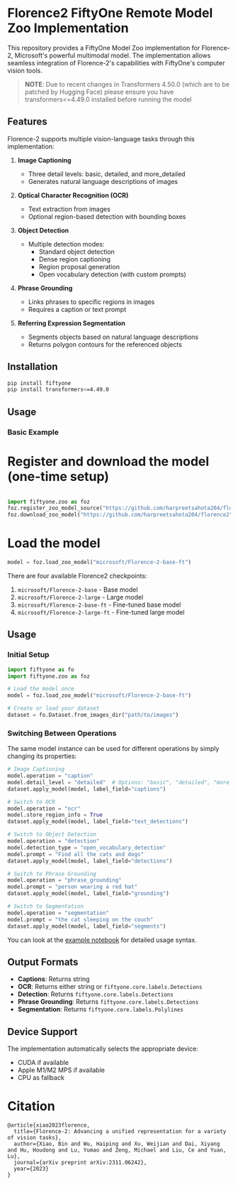 # Florence2 FiftyOne Remote Model Zoo Implementation

This repository provides a FiftyOne Model Zoo implementation for Florence-2, Microsoft's powerful multimodal model. The implementation allows seamless integration of Florence-2's capabilities with FiftyOne's computer vision tools.

> **NOTE**: Due to recent changes in Transformers 4.50.0 (which are to be patched by Hugging Face) please ensure you have transformers<=4.49.0 installed before running the model

## Features

Florence-2 supports multiple vision-language tasks through this implementation:

1. **Image Captioning**
   - Three detail levels: basic, detailed, and more_detailed
   - Generates natural language descriptions of images

2. **Optical Character Recognition (OCR)**
   - Text extraction from images
   - Optional region-based detection with bounding boxes

3. **Object Detection**
   - Multiple detection modes:
     - Standard object detection
     - Dense region captioning
     - Region proposal generation
     - Open vocabulary detection (with custom prompts)

4. **Phrase Grounding**
   - Links phrases to specific regions in images
   - Requires a caption or text prompt

5. **Referring Expression Segmentation**
   - Segments objects based on natural language descriptions
   - Returns polygon contours for the referenced objects

## Installation

```bash
pip install fiftyone
pip install transformers<=4.49.0
```

## Usage

### Basic Example

# Register and download the model (one-time setup)

```python

import fiftyone.zoo as foz
foz.register_zoo_model_source("https://github.com/harpreetsahota204/florence2", overwrite=True)
foz.download_zoo_model("https://github.com/harpreetsahota204/florence2", model_name="microsoft/Florence-2-base-ft")
```

# Load the model

```python
model = foz.load_zoo_model("microsoft/Florence-2-base-ft")
```

There are four available Florence2 checkpoints:

1. `microsoft/Florence-2-base` - Base model
2. `microsoft/Florence-2-large` - Large model
3. `microsoft/Florence-2-base-ft` - Fine-tuned base model
4. `microsoft/Florence-2-large-ft` - Fine-tuned large model

## Usage

### Initial Setup
```python
import fiftyone as fo
import fiftyone.zoo as foz

# Load the model once
model = foz.load_zoo_model("microsoft/Florence-2-base-ft")

# Create or load your dataset
dataset = fo.Dataset.from_images_dir("path/to/images")
```

### Switching Between Operations
The same model instance can be used for different operations by simply changing its properties:

```python
# Image Captioning
model.operation = "caption"
model.detail_level = "detailed"  # Options: "basic", "detailed", "more_detailed"
dataset.apply_model(model, label_field="captions")

# Switch to OCR
model.operation = "ocr"
model.store_region_info = True
dataset.apply_model(model, label_field="text_detections")

# Switch to Object Detection
model.operation = "detection"
model.detection_type = "open_vocabulary_detection"
model.prompt = "Find all the cats and dogs"
dataset.apply_model(model, label_field="detections")

# Switch to Phrase Grounding
model.operation = "phrase_grounding"
model.prompt = "person wearing a red hat"
dataset.apply_model(model, label_field="grounding")

# Switch to Segmentation
model.operation = "segmentation"
model.prompt = "the cat sleeping on the couch"
dataset.apply_model(model, label_field="segments")
```

You can look at the [example notebook](using_florence2_zoo_model.ipynb) for detailed usage syntax.

## Output Formats

- **Captions**: Returns string
- **OCR**: Returns either string or `fiftyone.core.labels.Detections`
- **Detection**: Returns `fiftyone.core.labels.Detections`
- **Phrase Grounding**: Returns `fiftyone.core.labels.Detections`
- **Segmentation**: Returns `fiftyone.core.labels.Polylines`

## Device Support

The implementation automatically selects the appropriate device:
- CUDA if available
- Apple M1/M2 MPS if available
- CPU as fallback

# Citation

```bibtext
@article{xiao2023florence,
  title={Florence-2: Advancing a unified representation for a variety of vision tasks},
  author={Xiao, Bin and Wu, Haiping and Xu, Weijian and Dai, Xiyang and Hu, Houdong and Lu, Yumao and Zeng, Michael and Liu, Ce and Yuan, Lu},
  journal={arXiv preprint arXiv:2311.06242},
  year={2023}
}
```